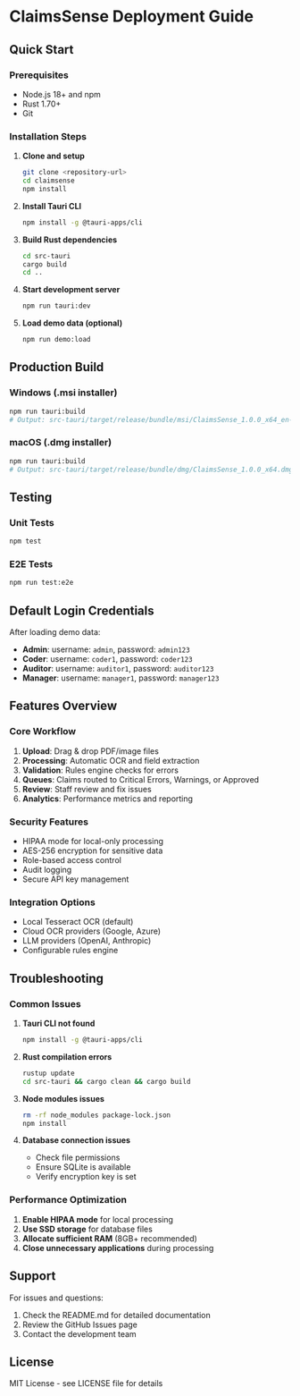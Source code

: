 # ClaimsSense Deployment Guide

## Quick Start

### Prerequisites
- Node.js 18+ and npm
- Rust 1.70+
- Git

### Installation Steps

1. **Clone and setup**
   ```bash
   git clone <repository-url>
   cd claimsense
   npm install
   ```

2. **Install Tauri CLI**
   ```bash
   npm install -g @tauri-apps/cli
   ```

3. **Build Rust dependencies**
   ```bash
   cd src-tauri
   cargo build
   cd ..
   ```

4. **Start development server**
   ```bash
   npm run tauri:dev
   ```

5. **Load demo data (optional)**
   ```bash
   npm run demo:load
   ```

## Production Build

### Windows (.msi installer)
```bash
npm run tauri:build
# Output: src-tauri/target/release/bundle/msi/ClaimsSense_1.0.0_x64_en-US.msi
```

### macOS (.dmg installer)
```bash
npm run tauri:build
# Output: src-tauri/target/release/bundle/dmg/ClaimsSense_1.0.0_x64.dmg
```

## Testing

### Unit Tests
```bash
npm test
```

### E2E Tests
```bash
npm run test:e2e
```

## Default Login Credentials

After loading demo data:
- **Admin**: username: `admin`, password: `admin123`
- **Coder**: username: `coder1`, password: `coder123`
- **Auditor**: username: `auditor1`, password: `auditor123`
- **Manager**: username: `manager1`, password: `manager123`

## Features Overview

### Core Workflow
1. **Upload**: Drag & drop PDF/image files
2. **Processing**: Automatic OCR and field extraction
3. **Validation**: Rules engine checks for errors
4. **Queues**: Claims routed to Critical Errors, Warnings, or Approved
5. **Review**: Staff review and fix issues
6. **Analytics**: Performance metrics and reporting

### Security Features
- HIPAA mode for local-only processing
- AES-256 encryption for sensitive data
- Role-based access control
- Audit logging
- Secure API key management

### Integration Options
- Local Tesseract OCR (default)
- Cloud OCR providers (Google, Azure)
- LLM providers (OpenAI, Anthropic)
- Configurable rules engine

## Troubleshooting

### Common Issues

1. **Tauri CLI not found**
   ```bash
   npm install -g @tauri-apps/cli
   ```

2. **Rust compilation errors**
   ```bash
   rustup update
   cd src-tauri && cargo clean && cargo build
   ```

3. **Node modules issues**
   ```bash
   rm -rf node_modules package-lock.json
   npm install
   ```

4. **Database connection issues**
   - Check file permissions
   - Ensure SQLite is available
   - Verify encryption key is set

### Performance Optimization

1. **Enable HIPAA mode** for local processing
2. **Use SSD storage** for database files
3. **Allocate sufficient RAM** (8GB+ recommended)
4. **Close unnecessary applications** during processing

## Support

For issues and questions:
1. Check the README.md for detailed documentation
2. Review the GitHub Issues page
3. Contact the development team

## License

MIT License - see LICENSE file for details

